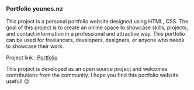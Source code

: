 <h3>Portfolio younes.nz</h3>
<p>This project is a personal portfolio website designed using HTML, CSS. The goal of this project is to create an online space to showcase skills, projects, and contact information in a professional and attractive way. This portfolio can be used for freelancers, developers, designers, or anyone who needs to showcase their work.</p>
Project link : <a href="https://younesnoorzahi.github.io/younes.nz/">Portfolio</a>
<p>This project is developed as an open source project and welcomes contributions from the community. I hope you find this portfolio website useful! 😊</p>
